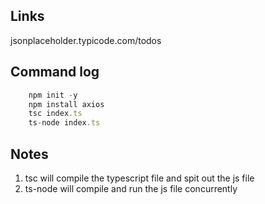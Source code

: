 ## Links

jsonplaceholder.typicode.com/todos

## Command log

```javascript
    npm init -y
    npm install axios
    tsc index.ts
    ts-node index.ts
```

## Notes

1. tsc will compile the typescript file and spit out the js file
2. ts-node will compile and run the js file concurrently
